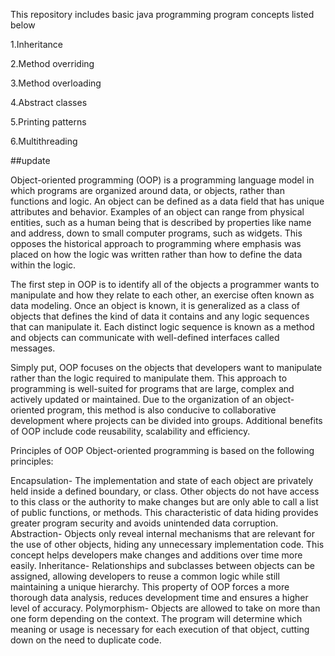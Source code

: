 This repository includes basic java programming program concepts listed below

1.Inheritance

2.Method overriding

3.Method overloading

4.Abstract classes

5.Printing patterns

6.Multithreading


##update

Object-oriented programming (OOP) is a programming language model in which programs are organized around data, or objects, rather than functions and logic. An object can be defined as a data field that has unique attributes and behavior. Examples of an object can range from physical entities, such as a human being that is described by properties like name and address, down to small computer programs, such as widgets. This opposes the historical approach to programming where emphasis was placed on how the logic was written rather than how to define the data within the logic.


The first step in OOP is to identify all of the objects a programmer wants to manipulate and how they relate to each other, an exercise often known as data modeling. Once an object is known, it is generalized as a class of objects that defines the kind of data it contains and any logic sequences that can manipulate it. Each distinct logic sequence is known as a method and objects can communicate with well-defined interfaces called messages.

Simply put, OOP focuses on the objects that developers want to manipulate rather than the logic required to manipulate them. This approach to programming is well-suited for programs that are large, complex and actively updated or maintained. Due to the organization of an object-oriented program, this method is also conducive to collaborative development where projects can be divided into groups. Additional benefits of OOP include code reusability, scalability  and efficiency.

Principles of OOP
Object-oriented programming is based on the following principles:

Encapsulation- The implementation and state of each object are privately held inside a defined boundary, or class. Other objects do not have access to this class or the authority to make changes but are only able to call a list of public functions, or methods. This characteristic of data hiding provides greater program security and avoids unintended data corruption.
Abstraction- Objects only reveal internal mechanisms that are relevant for the use of other objects, hiding any unnecessary implementation code. This concept helps developers make changes and additions over time more easily.
Inheritance- Relationships and subclasses between objects can be assigned, allowing developers to reuse a common logic while still maintaining a unique hierarchy. This property of OOP forces a more thorough data analysis, reduces development time and ensures a higher level of accuracy.
Polymorphism- Objects are allowed to take on more than one form depending on the context. The program will determine which meaning or usage is necessary for each execution of that object, cutting down on the need to duplicate code.
